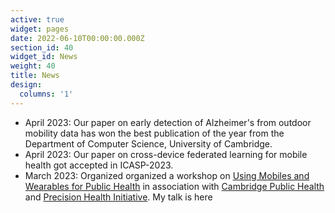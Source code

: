 ```yaml
---
active: true
widget: pages
date: 2022-06-10T00:00:00.000Z
section_id: 40
widget_id: News
weight: 40
title: News
design:
  columns: '1'
---
```

- April 2023: Our paper on early detection of Alzheimer's from outdoor mobility data has won the best publication of the year from the Department of Computer Science, University of Cambridge.
- April 2023: Our paper on cross-device federated learning for mobile health got accepted in ICASP-2023.
- March 2023: Organized organized a workshop on [Using Mobiles and Wearables for Public Health](https://www.cph.cam.ac.uk/events/using-mobiles-and-wearables-public-health) in association with [Cambridge Public Health](https://www.cph.cam.ac.uk/) and [Precision Health Initiative](https://www.precisionhealth.cam.ac.uk/). My talk is <a src="https://www.youtube.com/embed/VHORLuZvpgk">here</a>
